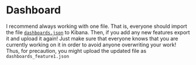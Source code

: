 # Dashboard

I recommend always working with one file. That is, everyone should import the file [```dashboards.json```](dashboards.json) to Kibana. Then, if you add any new features export it and upload it again! Just make sure that everyone knows that you are currently working on it in order to avoid anyone overwriting your work! Thus, for precaution, you might upload the updated file as ```dashboards_feature1.json```

